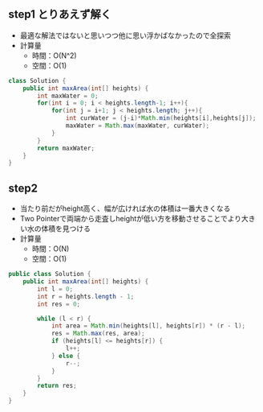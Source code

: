 ## step1 とりあえず解く
- 最適な解法ではないと思いつつ他に思い浮かばなかったので全探索
- 計算量
  - 時間：O(N^2)
  - 空間：O(1)

```java
class Solution {
    public int maxArea(int[] heights) {
        int maxWater = 0;
        for(int i = 0; i < heights.length-1; i++){
            for(int j = i+1; j < heights.length; j++){
                int curWater = (j-i)*Math.min(heights[i],heights[j]);
                maxWater = Math.max(maxWater, curWater);    
            }
        }
        return maxWater;
    }
}
```


## step2
- 当たり前だがheight高く、幅が広ければ水の体積は一番大きくなる
- Two Pointerで両端から走査しheightが低い方を移動させることでより大きい水の体積を見つける
- 計算量
  - 時間：O(N)
  - 空間：O(1)

```java
public class Solution {
    public int maxArea(int[] heights) {
        int l = 0;
        int r = heights.length - 1;
        int res = 0;

        while (l < r) {
            int area = Math.min(heights[l], heights[r]) * (r - l);
            res = Math.max(res, area);
            if (heights[l] <= heights[r]) {
                l++;
            } else {
                r--;
            }
        }
        return res;
    }
}
```